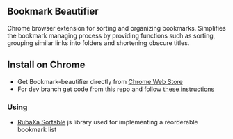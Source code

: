 ## Bookmark Beautifier
Chrome browser extension for sorting and organizing bookmarks. Simplifies the bookmark managing process by providing functions such as sorting, grouping similar links into folders and shortening obscure titles.

## Install on Chrome
* Get Bookmark-beautifier directly from [Chrome Web Store](https://chrome.google.com/webstore/detail/bookmark-beautifier/ahnaocfoepojfegbafgokdjnpnhajjgb?hl=en)
* For dev branch get code from this repo and follow [these instructions](https://developer.chrome.com/extensions/getstarted#unpacked)



### Using
* [RubaXa Sortable](https://github.com/RubaXa/Sortable) js library used for implementing a reorderable bookmark list
